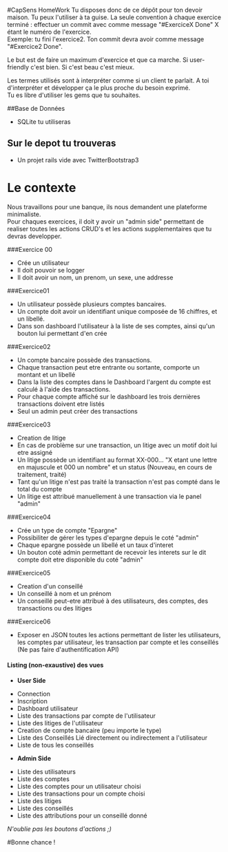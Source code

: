 #CapSens HomeWork
Tu disposes donc de ce dépôt pour ton devoir maison. Tu peux l'utiliser à ta guise. La seule convention à chaque exercice terminé : effectuer un commit avec comme message "#ExerciceX Done" X étant le numéro de l'exercice.  
Exemple: tu fini l'exercice2. Ton commit devra avoir comme message "#Exercice2 Done".

Le but est de faire un maximum d'exercice et que ca marche. Si user-friendly c'est bien. Si c'est beau c'est mieux.

Les termes utilisés sont à interpréter comme si un client te parlait. A toi d'interpréter et développer ça le plus proche du besoin exprimé.  
Tu es libre d'utiliser les gems que tu souhaites.  

##Base de Données
- SQLite tu utiliseras

## Sur le depot tu trouveras
- Un projet rails vide avec TwitterBootstrap3

# Le contexte
Nous travaillons pour une banque, ils nous demandent une plateforme minimaliste.  
Pour chaques exercices, il doit y avoir un "admin side" permettant de realiser toutes les actions CRUD's et les actions supplementaires que tu devras developper.

###Exercice 00
* Crée un utilisateur
* Il doit pouvoir se logger
* Il doit avoir un nom, un prenom, un sexe, une addresse

###Exercice01
* Un utilisateur possède plusieurs comptes bancaires.
* Un compte doit avoir un identifiant unique composée de 16 chiffres, et un libellé.
* Dans son dashboard l'utilisateur à la liste de ses comptes, ainsi qu'un bouton lui permettant d'en crée

###Exercice02
* Un compte bancaire possède des transactions.
* Chaque transaction peut etre entrante ou sortante, comporte un montant et un libellé
* Dans la liste des comptes dans le Dashboard l'argent du compte est calculé à l'aide des transactions.
* Pour chaque compte affiché sur le dashboard les trois dernières transactions doivent etre listés
* Seul un admin peut créer des transactions

###Exercice03
* Creation de litige
* En cas de problème sur une transaction, un litige avec un motif doit lui etre assigné
* Un litige possède un identifiant au format XX-000...  "X etant une lettre en majuscule et 000 un nombre" et un status (Nouveau, en cours de traitement, traité)
* Tant qu'un litige n'est pas traité la transaction n'est pas compté dans le total du compte
* Un litige est attribué manuellement à une transaction via le panel "admin"

###Exercice04
* Crée un type de compte "Epargne"
* Possibiliter de gérer les types d'epargne depuis le coté "admin"
* Chaque epargne possède un libellé et un taux d'interet
* Un bouton coté admin permettant de recevoir les interets sur le dit compte doit etre disponible du coté "admin"

###Exercice05
* Creation d'un conseillé
* Un conseillé à nom et un prénom
* Un conseillé peut-etre attribué à des utilisateurs, des comptes, des transactions ou des litiges

###Exercice06
* Exposer en JSON toutes les actions permettant de lister les utilisateurs, les comptes par utilisateur, les transaction par compte et les conseillés (Ne pas faire d'authentification API)


#### Listing (non-exaustive) des vues
-  **User Side**
 * Connection
 * Inscription
 * Dashboard utilisateur
 * Liste des transactions par compte de l'utilisateur
 * Liste des litiges de l'utilisateur
 * Creation de compte bancaire (peu importe le type)
 * Liste des Conseillés Lié directement ou indirectement a l'utilisateur
 * Liste de tous les conseillés
- **Admin Side**
 * Liste des utilisateurs
 * Liste des comptes
 * Liste des comptes pour un utilisateur choisi
 * Liste des transactions pour un compte choisi
 * Liste des litiges
 * Liste des conseillés
 * Liste des attributions pour un conseillé donné

*N'oublie pas les boutons d'actions ;)*


#Bonne chance !
